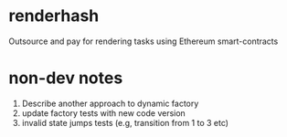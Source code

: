 # renderhash
Outsource and pay for rendering tasks using Ethereum smart-contracts


# non-dev notes
1. Describe another approach to dynamic factory
2. update factory tests with new code version
3. invalid state jumps tests (e.g, transition from 1 to 3 etc)